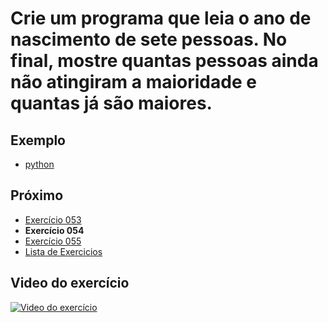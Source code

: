 # Crie um programa que leia o ano de nascimento de sete pessoas. No final, mostre quantas pessoas ainda não atingiram a maioridade e quantas já são maiores.

## Exemplo

- [python](python)

## Próximo

- [Exercício 053](../053)
- **Exercício 054**
- [Exercício 055](../055)
- [Lista de Exercicios](../)

## Video do exercício

[![Video do exercício](https://img.youtube.com/vi/IL5iBWoKRIs/maxresdefault.jpg)](https://youtu.be/IL5iBWoKRIs)